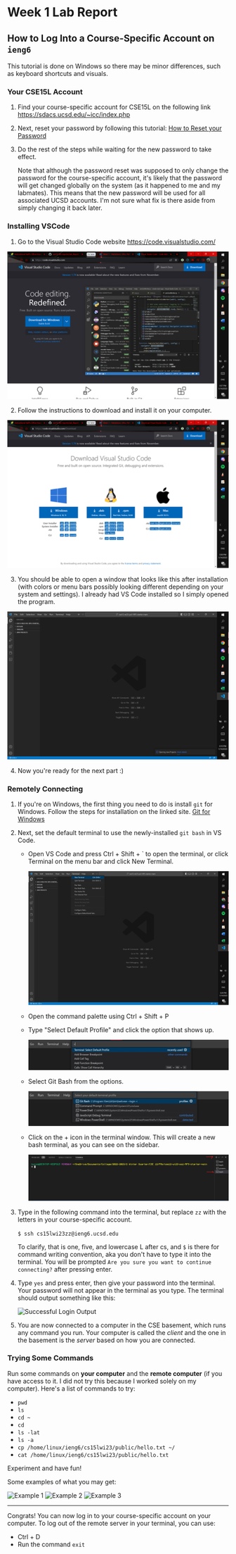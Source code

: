 # Week 1 Lab Report

## How to Log Into a Course-Specific Account on `ieng6`
This tutorial is done on Windows so there may be minor differences, such as keyboard shortcuts and visuals.

### Your CSE15L Account

1. Find your course-specific account for CSE15L on the following link https://sdacs.ucsd.edu/~icc/index.php

2. Next, reset your password by following this tutorial:
   [How to Reset your Password](https://docs.google.com/document/d/1hs7CyQeh-MdUfM9uv99i8tqfneos6Y8bDU0uhn1wqho/edit)

3. Do the rest of the steps while waiting for the new password to take effect.

   Note that although the password reset was supposed to only change the password for the course-specific account, it's likely that the password will get changed globally on the system (as it happened to me and my labmates). This means that the new password will be used for all associated UCSD accounts. I'm not sure what fix is there aside from simply changing it back later.

### Installing VSCode
1. Go to the Visual Studio Code website https://code.visualstudio.com/

![VS Code Website Home](./Screenshot%20(338).png)

2. Follow the instructions to download and install it on your computer.

![VS Code Download Screen](./Screenshot%20(339).png)

3. You should be able to open a window that looks like this after installation (with colors or menu bars possibly looking different depending on your system and settings). I already had VS Code installed so I simply opened the program.

![VS Code Home](./Screenshot%20(340).png)

4. Now you're ready for the next part :)

### Remotely Connecting

1. If you're on Windows, the first thing you need to do is install `git` for Windows. Follow the steps for installation on the linked site. [Git for Windows](https://gitforwindows.org/)

2. Next, set the default terminal to use the newly-installed `git bash` in VS Code.
   * Open VS Code and press Ctrl + Shift + \` to open the terminal, or click Terminal on the menu bar and click New Terminal.
     
     ![Open New Terminal](./Screenshot%20(341).png)
   * Open the command palette using Ctrl + Shift + P
   * Type "Select Default Profile" and click the option that shows up.
     
     ![Select Default Profile](./Screenshot%202023-01-14%20183700.jpg)
   * Select Git Bash from the options.
   
     ![Select Git Bash](./Screenshot%202023-01-14%20184946.jpg)
   * Click on the + icon in the terminal window. This will create a new bash terminal, as you can see on the sidebar.
     
     ![New Bash Terminal](./Screenshot%202023-01-14%20185714.jpg)
3. Type in the following command into the terminal, but replace `zz` with the letters in your course-specific account.

   ```$ ssh cs15lwi23zz@ieng6.ucsd.edu```

   To clarify, that is one, five, and lowercase L after cs, and `$` is there for command writing convention, aka you don't have to type it into the terminal. You will be prompted `Are you sure you want to continue connecting?` after pressing enter.

4. Type `yes` and press enter, then give your password into the terminal. Your password will not appear in the terminal as you type. The terminal should output something like this:

   ![Successful Login Output](./Screenshot%20(After%20Command).png)

5. You are now connected to a computer in the CSE basement, which runs any command you run. Your computer is called the *client* and the one in the basement is the *server* based on how you are connected.

### Trying Some Commands

Run some commands on **your computer** and the **remote computer** (if you have access to it. I did not try this because I worked solely on my computer). Here's a list of commands to try:
   * `pwd`
   * `ls`
   * `cd ~`
   * `cd`
   * `ls -lat`
   * `ls -a`
   * `cp /home/linux/ieng6/cs15lwi23/public/hello.txt ~/`
   * `cat /home/linux/ieng6/cs15lwi23/public/hello.txt`

Experiment and have fun!

Some examples of what you may get:

![Example 1](./Screenshot%20(commands%201).png)
![Example 2](./Screenshot%20(commands%202).png)
![Example 3](./Screenshot%20(commands%203).png)

---
Congrats! You can now log in to your course-specific account on your computer. To log out of the remote server in your terminal, you can use:
   * Ctrl + D
   * Run the command `exit`
